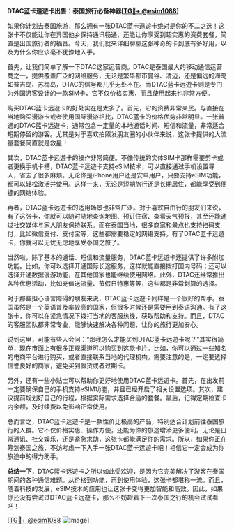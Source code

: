 **DTAC蓝卡遠遊卡出售：泰国旅行必备神器[[TG💪+ @esim1088](https://t.me/s/esim1088)]**

如果你计划去泰国旅游，那么拥有一张DTAC蓝卡遠遊卡绝对是你的不二之选！这张卡不仅能让你在异国他乡保持通讯畅通，还能让你享受到超实惠的资费套餐，简直是出国旅行者的福音。今天，我们就来详细聊聊这张神奇的卡到底有多好用，以及为什么你应该毫不犹豫地入手。

首先，让我们简单了解一下DTAC这家运营商。DTAC是泰国最大的移动通信运营商之一，提供覆盖广泛的网络服务，无论是繁华都市曼谷、清迈，还是偏远的海岛如普吉岛、苏梅岛，DTAC的信号都几乎无处不在。而DTAC蓝卡远遊卡则是专门为外国游客设计的一款SIM卡，它不仅价格实惠，而且使用起来也非常方便。

购买DTAC蓝卡远遊卡的好处实在是太多了。首先，它的资费非常亲民。与直接在当地购买漫游卡或者使用国际漫游相比，DTAC蓝卡的价格优势非常明显。一张普通的DTAC蓝卡远遊卡，通常包含一定量的本地通话时间、短信和流量，非常适合短期停留的游客。尤其是对于喜欢拍照发朋友圈的小伙伴来说，这张卡提供的大流量套餐简直就是救星！

其次，DTAC蓝卡远遊卡的操作非常简便。不像传统的实体SIM卡那样需要剪卡或者更换手机卡槽，DTAC蓝卡远遊卡支持eSIM技术，可以直接通过手机设置导入，省去了很多麻烦。无论你是iPhone用户还是安卓用户，只要支持eSIM功能，都可以轻松激活并使用。这样一来，无论是短期旅行还是长期居住，都能享受到便捷的网络体验。

再者，DTAC蓝卡远遊卡的适用场景也非常广泛。对于喜欢自由行的朋友们来说，有了这张卡，你就可以随时随地查询地图、预订住宿、查看天气预报，甚至还能通过社交媒体与家人朋友保持联系。而在泰国当地，很多商家和景点也支持扫码支付，比如微信支付、支付宝等，这些都需要稳定的网络支持。有了DTAC蓝卡远遊卡，你就可以无忧无虑地享受泰国之旅了。

当然啦，除了基本的通话、短信和流量服务，DTAC蓝卡远遊卡还提供了许多附加功能。比如，你可以选择开通国际长途服务，这样就能直接拨打国内号码；还可以选择开通数据漫游功能，在其他国家也能继续使用网络。此外，DTAC还经常推出各种优惠活动，比如充值送流量、节假日特惠等等，这些都是非常划算的选择。

对于那些担心语言障碍的朋友来说，DTAC蓝卡远遊卡同样是一个很好的帮手。泰国虽然是一个英语普及率较高的国家，但很多时候还是需要用到泰语沟通。有了这张卡，你可以在紧急情况下拨打当地的客服热线，获取帮助和支持。而且，DTAC的客服团队都非常专业，能够快速解决各种问题，让你的旅行更加安心。

说到这里，可能有些人会问：“那我怎么才能买到DTAC蓝卡远遊卡呢？”其实很简单，现在市面上有很多正规渠道可以购买到这款卡片。比如，你可以通过一些知名的电商平台进行购买，或者直接联系当地的代理机构。需要注意的是，一定要选择信誉良好的商家，避免买到假货或者过期卡。

另外，还有一些小贴士可以帮助你更好地使用DTAC蓝卡远遊卡。首先，在出发前一定要确保自己的手机支持eSIM功能，并且已经开启了相关设置选项。其次，建议提前规划好自己的行程，根据实际需求选择合适的套餐。最后，记得定期检查卡内余额，及时续费以免影响正常使用。

总而言之，DTAC蓝卡远遊卡是一款性价比极高的产品，特别适合计划前往泰国旅行的人群。它不仅价格实惠、操作方便，还能为你的旅途增添更多便利。无论是日常通讯、社交娱乐，还是紧急求助，这张卡都能满足你的需求。所以，如果你正在筹划泰国之旅，不妨考虑一下入手一张DTAC蓝卡远遊卡吧！相信它一定会成为你旅途中的得力助手。

**总结一下**，DTAC蓝卡远遊卡之所以如此受欢迎，是因为它完美解决了游客在泰国期间的各种通信难题。从价格到功能，再到使用体验，这张卡都堪称一流。而且，随着科技的发展，eSIM技术的应用也让这张卡变得更加智能和高效。因此，如果你还没有尝试过DTAC蓝卡远遊卡，那么不妨趁着下一次泰国之行的机会试试看吧！

[[TG💪+ @esim1088](https://t.me/s/esim1088) ![Image](https://i.postimg.cc/4NQfJmqS/Snipaste-2025-05-13-00-14-12.png)]